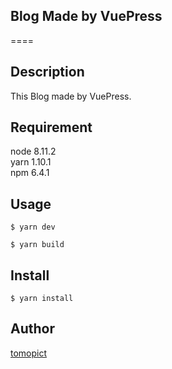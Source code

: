 ## Blog Made by VuePress
====

## Description
This Blog made by VuePress.

## Requirement
node 8.11.2  
yarn 1.10.1  
npm 6.4.1

## Usage
```
$ yarn dev

$ yarn build
```

## Install
```
$ yarn install
```

## Author

[tomopict](https://github.com/tomopict)
